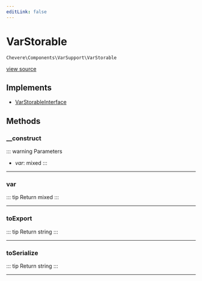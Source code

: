 ```yaml
---
editLink: false
---
```


# VarStorable

`Chevere\Components\VarSupport\VarStorable`

[view source](https://github.com/chevere/chevere/blob/main/src/Chevere/Components/VarSupport/VarStorable.php)

## Implements

- [VarStorableInterface](../../Interfaces/VarSupport/VarStorableInterface.md)

## Methods

### __construct

::: warning Parameters
- *var*: mixed
:::

---

### var

::: tip Return
mixed
:::

---

### toExport

::: tip Return
string
:::

---

### toSerialize

::: tip Return
string
:::

---
